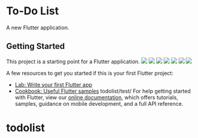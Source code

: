 # To-Do List

A new Flutter application.

## Getting Started

This project is a starting point for a Flutter application.
![](.test/1.png)
![](/todolist/tree/master/test/1.png)
![](https://github.com/muradkhan995/todolist/test/1.png)
![](https://github.com/muradkhan995/todolist/tree/master/test/2.png)
![](https://github.com/muradkhan995/todolist/tree/master/test/3.png)
![](https://github.com/muradkhan995/todolist/tree/master/test/4.png)
![](https://github.com/muradkhan995/todolist/tree/master/test/5.png)

A few resources to get you started if this is your first Flutter project:

- [Lab: Write your first Flutter app](https://flutter.dev/docs/get-started/codelab)
- [Cookbook: Useful Flutter samples](https://flutter.dev/docs/cookbook)
todolist/test/
For help getting started with Flutter, view our
[online documentation](https://flutter.dev/docs), which offers tutorials,
samples, guidance on mobile development, and a full API reference.
# todolist
